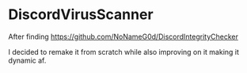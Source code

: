# DiscordVirusScanner
 
After finding https://github.com/NoNameG0d/DiscordIntegrityChecker

I decided to remake it from scratch while also improving on it making it dynamic af. 
